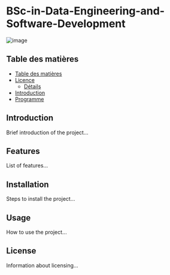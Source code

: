 # BSc-in-Data-Engineering-and-Software-Development
![image](https://github.com/almasstudyjourney/BSc-in-Data-Engineering-and-Software-Development/blob/main/Banner.png)

## Table des matières
- [Table des matières](#Table_des_matières)
- [Licence](#LST_en_Ingénierie_de_données_et_développement_logiciel)
   - [Détails](#Détails)
- [Introduction](#Introduction)
- [Programme](#Programme)

## Introduction
Brief introduction of the project...

## Features
List of features...

## Installation
Steps to install the project...

## Usage
How to use the project...

## License
Information about licensing...
